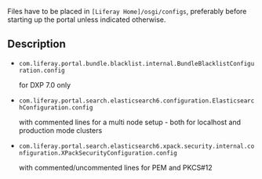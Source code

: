 Files have to be placed in `[Liferay Home]/osgi/configs`, preferably before starting up the portal unless indicated otherwise.

## Description 

* `com.liferay.portal.bundle.blacklist.internal.BundleBlacklistConfiguration.config`

    for DXP 7.0 only

* `com.liferay.portal.search.elasticsearch6.configuration.ElasticsearchConfiguration.config`

    with commented lines for a multi node setup - both for localhost and production mode clusters

* `com.liferay.portal.search.elasticsearch6.xpack.security.internal.configuration.XPackSecurityConfiguration.config`

    with commented/uncommented lines for PEM and PKCS#12
